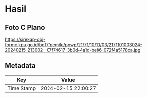 # Hasil

## Foto C Plano

https://sirekap-obj-formc.kpu.go.id/bdf7/pemilu/ppwp/21/71/10/10/03/2171101003024-20240215-213002--07f74617-3b0d-4a1d-be86-072f4a5178ca.jpg


## Metadata

| Key        | Value               |
| ---------- | ------------------- |
| Time Stamp | 2024-02-15 22:00:27 |



